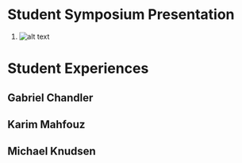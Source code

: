 # Student Symposium Presentation
1. ![alt text](https://media.discordapp.net/attachments/1037512187176030219/1095413971651145738/IMG_6632.jpg?width=823&height=617) 
# Student Experiences
## Gabriel Chandler

## Karim Mahfouz

## Michael Knudsen
